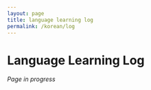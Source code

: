 ```yaml
---
layout: page
title: language learning log
permalink: /korean/log
---
```


<h1>Language Learning Log</h1>

<i>Page in progress</i>

<style>
  .wrapper {
    max-width: 58em;
  }
</style>